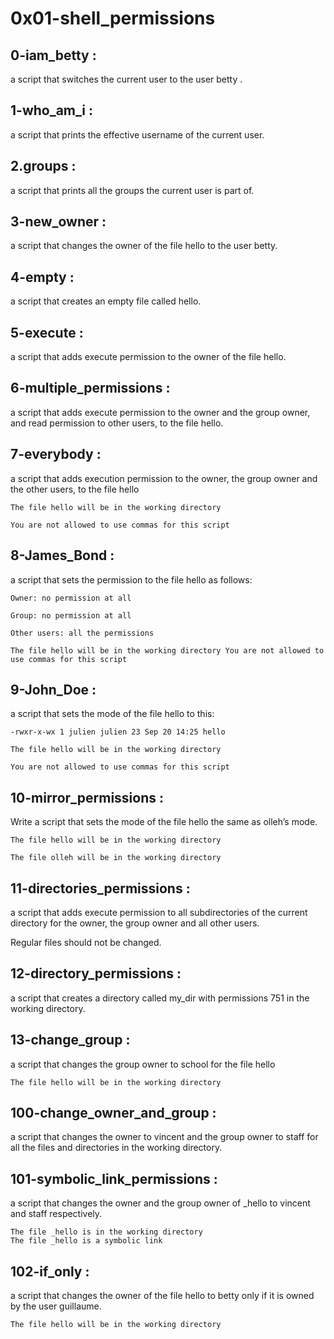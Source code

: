 # 0x01-shell_permissions 

## 0-iam_betty :

a script that switches the current user to the user betty .

## 1-who_am_i :

a script that prints the effective username of the current user.

## 2.groups :

a script that prints all the groups the current user is part of.

## 3-new_owner :

a script that changes the owner of the file hello to the user betty.

## 4-empty : 

a script that creates an empty file called hello.

## 5-execute :

a script that adds execute permission to the owner of the file hello.

## 6-multiple_permissions :

a script that adds execute permission to the owner and the group owner, and read permission to other users, to the file hello.

## 7-everybody :

a script that adds execution permission to the owner, the group owner and the other users, to the file hello

	The file hello will be in the working directory
	
	You are not allowed to use commas for this script

## 8-James_Bond :

a script that sets the permission to the file hello as follows:

	Owner: no permission at all

	Group: no permission at all

	Other users: all the permissions
	
	The file hello will be in the working directory You are not allowed to use commas for this script

## 9-John_Doe :

a script that sets the mode of the file hello to this:

	-rwxr-x-wx 1 julien julien 23 Sep 20 14:25 hello

	The file hello will be in the working directory

	You are not allowed to use commas for this script

## 10-mirror_permissions :

Write a script that sets the mode of the file hello the same as olleh’s mode.

	The file hello will be in the working directory

	The file olleh will be in the working directory

## 11-directories_permissions :

a script that adds execute permission to all subdirectories of the current directory for the owner, the group owner and all other users.

Regular files should not be changed.

## 12-directory_permissions :

a script that creates a directory called my_dir with permissions 751 in the working directory.

## 13-change_group :

a script that changes the group owner to school for the file hello

	The file hello will be in the working directory 

##  100-change_owner_and_group :

a script that changes the owner to vincent and the group owner to staff for all the files and directories in the working directory.

##  101-symbolic_link_permissions :

a script that changes the owner and the group owner of _hello to vincent and staff respectively.

	The file _hello is in the working directory
	The file _hello is a symbolic link

##   102-if_only :

a script that changes the owner of the file hello to betty only if it is owned by the user guillaume.

	The file hello will be in the working directory

